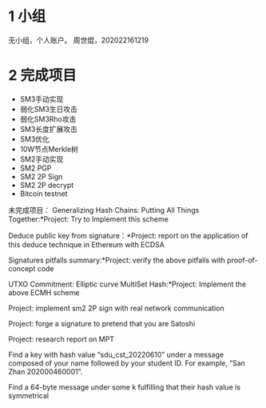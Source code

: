 # 1 小组
无小组，个人账户。 周世焜，202022161219
# 2 完成项目
- SM3手动实现
- 弱化SM3生日攻击
- 弱化SM3Rho攻击
- SM3长度扩展攻击
- SM3优化
- 10W节点Merkle树
- SM2手动实现
- SM2 PGP
- SM2 2P Sign
- SM2 2P decrypt
- Bitcoin testnet

未完成项目：
Generalizing Hash Chains: Putting All Things Together:*Project: Try to Implement this
scheme

Deduce public key from signature：*Project: report on the application of this deduce
technique in Ethereum with ECDSA

Signatures pitfalls summary:*Project: verify the above pitfalls with proof-of-concept code

UTXO Commitment: Elliptic curve MultiSet Hash:*Project: Implement the above ECMH
scheme

Project: implement sm2 2P sign with real network communication

Project: forge a signature to pretend that you are Satoshi

Project: research report on MPT

Find a key with hash value “sdu_cst_20220610” under a message composed of your name followed by your student ID. For example, “San Zhan 202000460001”.

Find a 64-byte message under some k fulfilling that their hash value is symmetrical
